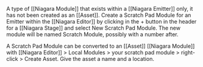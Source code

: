 A type of [[Niagara Module]] that exists within a [[Niagara Emitter]] only,
it has not been created as an [[Asset]].
Create a Scratch Pad Module for an Emitter within the [[Niagara Editor]] by clicking in the + button in the header for a [[Niagara Stage]] and select New Scratch Pad Module.
The new module will be named Scratch Module, possibly with a number after.

A Scratch Pad Module can be converted to an [[Asset]] [[Niagara Module]] with [[Niagara Editor]] > Local Modules > your scratch pad module > right-click > Create Asset.
Give the asset a name and a location.

